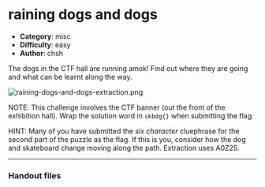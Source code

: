 raining dogs and dogs
======================

- **Category**: misc
- **Difficulty**: easy
- **Author**: chsh

The dogs in the CTF hall are running amok! Find out where they are going and what can be learnt along the way.

![raining-dogs-and-dogs-extraction.png](raining-dogs-and-dogs-extraction.png)

NOTE: This challenge involves the CTF banner (out the front of the exhibition hall). Wrap the solution word in `skbdg{}` when submitting the flag.

HINT: Many of you have submitted the _six character_ cluephrase for the second part of the puzzle as the flag. If this is you, consider how the dog and skateboard change moving along the path. Extraction uses A0Z25.

---

### Handout files


